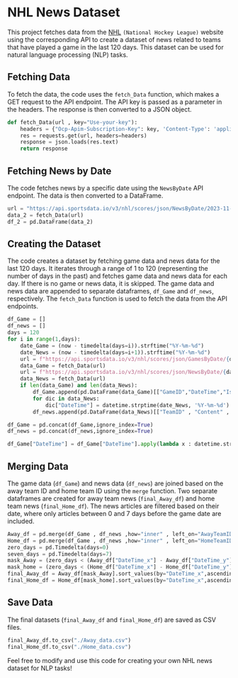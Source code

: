# NHL News Dataset

This project fetches data from the [NHL](https://www.nhl.com/) `(National Hockey League)` website using the corresponding API to create a dataset of news related to teams that have played a game in the last 120 days. This dataset can be used for natural language processing (NLP) tasks.

## Fetching Data

To fetch the data, the code uses the `fetch_Data` function, which makes a GET request to the API endpoint. The API key is passed as a parameter in the headers. The response is then converted to a JSON object.

```python
def fetch_Data(url , key="Use-your-key"):
    headers = {"Ocp-Apim-Subscription-Key": key, 'Content-Type': 'application/json'}
    res = requests.get(url, headers=headers)
    response = json.loads(res.text)
    return response

```

## Fetching News by Date

The code fetches news by a specific date using the `NewsByDate` API endpoint. The data is then converted to a DataFrame.

```python
url = "https://api.sportsdata.io/v3/nhl/scores/json/NewsByDate/2023-11-01"
data_2 = fetch_Data(url)
df_2 = pd.DataFrame(data_2)
```

## Creating the Dataset

The code creates a dataset by fetching game data and news data for the last 120 days. It iterates through a range of 1 to 120 (representing the number of days in the past) and fetches game data and news data for each day. If there is no game or news data, it is skipped. The game data and news data are appended to separate dataframes, `df_Game` and `df_news`, respectively. The `fetch_Data` function is used to fetch the data from the API endpoints.

```python
df_Game = []
df_news = []
days = 120
for i in range(1,days):
    date_Game = (now - timedelta(days=i)).strftime("%Y-%m-%d")
    date_News = (now - timedelta(days=i+1)).strftime("%Y-%m-%d")
    url = f"https://api.sportsdata.io/v3/nhl/scores/json/GamesByDate/{date_Game}"
    data_Game = fetch_Data(url)
    url = f"https://api.sportsdata.io/v3/nhl/scores/json/NewsByDate/{date_News}"
    data_News = fetch_Data(url)
    if len(data_Game) and len(data_News): 
        df_Game.append(pd.DataFrame(data_Game)[["GameID","DateTime","IsClosed","AwayTeamID","HomeTeamID","AwayTeamScore","HomeTeamScore"]])
        for dic in data_News:
            dic["DateTime"] = datetime.strptime(date_News, '%Y-%m-%d')
        df_news.append(pd.DataFrame(data_News)[["TeamID" , "Content" , "DateTime"]])

df_Game = pd.concat(df_Game,ignore_index=True)
df_news = pd.concat(df_news,ignore_index=True)

df_Game["DateTime"] = df_Game["DateTime"].apply(lambda x : datetime.strptime(x.split("T")[0], '%Y-%m-%d'))
```

## Merging Data

The game data (`df_Game`) and news data (`df_news`) are joined based on the away team ID and home team ID using the `merge` function. Two separate dataframes are created for away team news (`final_Away_df`) and home team news (`final_Home_df`). The news articles are filtered based on their date, where only articles between 0 and 7 days before the game date are included.

```python
Away_df = pd.merge(df_Game , df_news ,how="inner" , left_on="AwayTeamID" , right_on="TeamID")
Home_df = pd.merge(df_Game , df_news ,how="inner" , left_on="HomeTeamID" , right_on="TeamID")
zero_days = pd.Timedelta(days=0)
seven_days = pd.Timedelta(days=7)
mask_Away = (zero_days < (Away_df["DateTime_x"] - Away_df["DateTime_y"])) & ((Away_df["DateTime_x"] - Away_df["DateTime_y"]) < seven_days)
mask_home = (zero_days < (Home_df["DateTime_x"] - Home_df["DateTime_y"])) & ((Home_df["DateTime_x"] - Home_df["DateTime_y"]) < seven_days)
final_Away_df = Away_df[mask_Away].sort_values(by="DateTime_x",ascending=False).reset_index()
final_Home_df = Home_df[mask_home].sort_values(by="DateTime_x",ascending=False).reset_index()
```

## Save Data

The final datasets (`final_Away_df` and `final_Home_df`) are saved as CSV files.

```python
final_Away_df.to_csv("./Away_data.csv")
final_Home_df.to_csv("./Home_data.csv")
```

Feel free to modify and use this code for creating your own NHL news dataset for NLP tasks!
